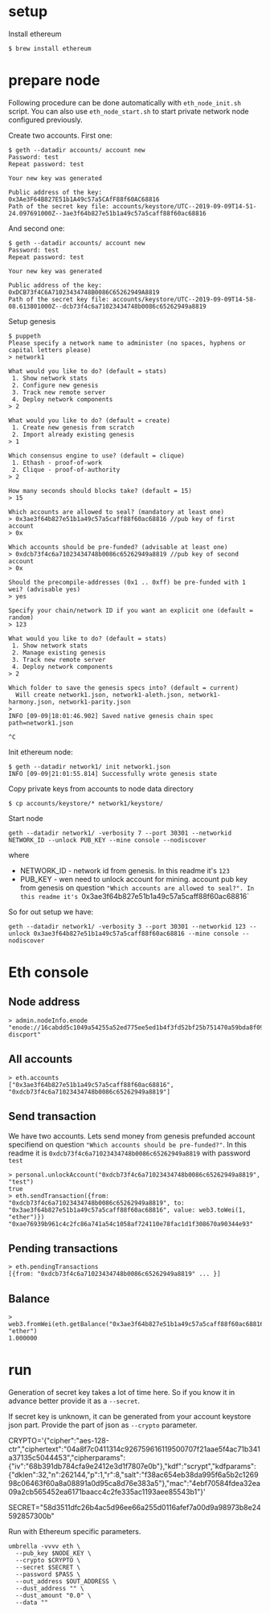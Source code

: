 # setup

Install ethereum
```
$ brew install ethereum
```

# prepare node

Following procedure can be done automatically with `eth_node_init.sh` script.
You can also use `eth_node_start.sh` to start private network node configured previously.

Create two accounts. First one:
```
$ geth --datadir accounts/ account new
Password: test
Repeat password: test

Your new key was generated

Public address of the key:   0x3Ae3F64B827E51b1A49c57a5CAfF88f60AC68816
Path of the secret key file: accounts/keystore/UTC--2019-09-09T14-51-24.097691000Z--3ae3f64b827e51b1a49c57a5caff88f60ac68816
```
And second one:
```
$ geth --datadir accounts/ account new
Password: test
Repeat password: test

Your new key was generated

Public address of the key:   0xDCB73f4C6A71023434748B0086C65262949A8819
Path of the secret key file: accounts/keystore/UTC--2019-09-09T14-58-08.613801000Z--dcb73f4c6a71023434748b0086c65262949a8819
```
Setup genesis
```
$ puppeth
Please specify a network name to administer (no spaces, hyphens or capital letters please)
> network1

What would you like to do? (default = stats)
 1. Show network stats
 2. Configure new genesis
 3. Track new remote server
 4. Deploy network components
> 2

What would you like to do? (default = create)
 1. Create new genesis from scratch
 2. Import already existing genesis
> 1

Which consensus engine to use? (default = clique)
 1. Ethash - proof-of-work
 2. Clique - proof-of-authority
> 2

How many seconds should blocks take? (default = 15)
> 15

Which accounts are allowed to seal? (mandatory at least one)
> 0x3ae3f64b827e51b1a49c57a5caff88f60ac68816 //pub key of first account
> 0x

Which accounts should be pre-funded? (advisable at least one)
> 0xdcb73f4c6a71023434748b0086c65262949a8819 //pub key of second account
> 0x

Should the precompile-addresses (0x1 .. 0xff) be pre-funded with 1 wei? (advisable yes)
> yes

Specify your chain/network ID if you want an explicit one (default = random)
> 123

What would you like to do? (default = stats)
 1. Show network stats
 2. Manage existing genesis
 3. Track new remote server
 4. Deploy network components
> 2

Which folder to save the genesis specs into? (default = current)
  Will create network1.json, network1-aleth.json, network1-harmony.json, network1-parity.json
> 
INFO [09-09|18:01:46.902] Saved native genesis chain spec          path=network1.json

^C
```
Init ethereum node:
```
$ geth --datadir network1/ init network1.json
INFO [09-09|21:01:55.814] Successfully wrote genesis state
```
Copy private keys from accounts to node data directory
```
$ cp accounts/keystore/* network1/keystore/
```
Start node
```
geth --datadir network1/ -verbosity 7 --port 30301 --networkid NETWORK_ID --unlock PUB_KEY --mine console --nodiscover
```
where 
 - NETWORK_ID - network id from genesis. In this readme it's `123`
 - PUB_KEY - wen need to unlock account for mining. account pub key from genesis on question `"Which accounts are allowed to seal?". In this readme it's `0x3ae3f64b827e51b1a49c57a5caff88f60ac68816`
 
 So for out setup we have:
```
geth --datadir network1/ -verbosity 3 --port 30301 --networkid 123 --unlock 0x3ae3f64b827e51b1a49c57a5caff88f60ac68816 --mine console --nodiscover
```

# Eth console 
## Node address
```
> admin.nodeInfo.enode
"enode://16cabdd5c1049a54255a52ed775ee5ed1b4f3fd52bf25b751470a59bda8f093df563dc5d385103e46314ff5dacb8f37fcd988b20efc63b9b5fa78f5417971b48@127.0.0.1:30301?discport"
```
## All accounts
```
> eth.accounts
["0x3ae3f64b827e51b1a49c57a5caff88f60ac68816", "0xdcb73f4c6a71023434748b0086c65262949a8819"]
```
## Send transaction
We have two accounts. Lets send money from genesis prefunded account specifiend on question `"Which accounts should be pre-funded?"`. In this readme it is `0xdcb73f4c6a71023434748b0086c65262949a8819` with password `test`
```
> personal.unlockAccount("0xdcb73f4c6a71023434748b0086c65262949a8819", "test")
true
> eth.sendTransaction({from: "0xdcb73f4c6a71023434748b0086c65262949a8819", to: "0x3ae3f64b827e51b1a49c57a5caff88f60ac68816", value: web3.toWei(1, "ether")})
"0xae76939b961c4c2fc86a741a54c1058af724110e78fac1d1f308670a90344e93"
```
## Pending transactions
```
> eth.pendingTransactions
[{from: "0xdcb73f4c6a71023434748b0086c65262949a8819" ... }]
```
## Balance
```
> web3.fromWei(eth.getBalance("0x3ae3f64b827e51b1a49c57a5caff88f60ac68816"), "ether")
1.000000
```

# run 

Generation of secret key takes a lot of time here. So if you know it in advance better provide it as a `--secret`.

If secret key is unknown, it can be generated from your account keystore json part.
Provide the part of json as `--crypto` parameter.

CRYPTO='{"cipher":"aes-128-ctr","ciphertext":"04a8f7c0411314c926759616119500707f21aae5f4ac71b341a37135c5044453","cipherparams":{"iv":"68b391db784cfa9e2412e3d1f7807e0b"},"kdf":"scrypt","kdfparams":{"dklen":32,"n":262144,"p":1,"r":8,"salt":"f38ac654eb38da995f6a5b2c126998c06463f60a8a08891a0d95ca8d76e383a5"},"mac":"4ebf70584fdea32ea09a2cb565452ea6171baacc4c2fe335ac1193aee85543b1"}'

SECRET="58d3511dfc26b4ac5d96ee66a255d0116afef7a00d9a98973b8e24592857300b"

Run with Ethereum specific parameters.
```
umbrella -vvvv eth \
  --pub_key $NODE_KEY \
  --crypto $CRYPTO \
  --secret $SECRET \
  --password $PASS \
  --out_address $OUT_ADDRESS \
  --dust_address "" \
  --dust_amount "0.0" \
  --data ""
```
